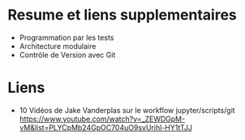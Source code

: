 # Resume et liens supplementaires

- Programmation par les tests
- Architecture modulaire
- Contrôle de Version avec Git

# Liens

- 10 Vidéos de Jake Vanderplas sur le workflow jupyter/scripts/git https://www.youtube.com/watch?v=_ZEWDGpM-vM&list=PLYCpMb24GpOC704uO9svUrihl-HY1tTJJ
